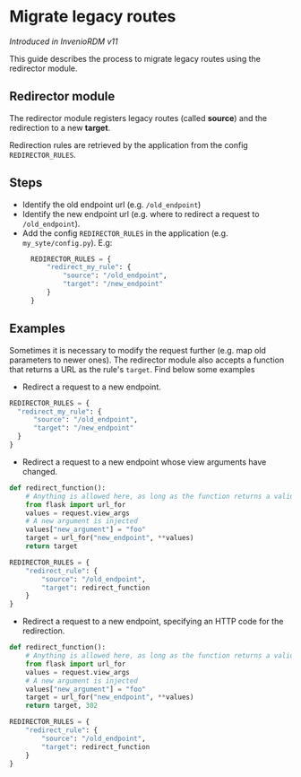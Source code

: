# Migrate legacy routes

*Introduced in InvenioRDM v11*

This guide describes the process to migrate legacy routes using the redirector module.

## Redirector module

The redirector module registers legacy routes (called **source**) and the redirection to a new **target**.

Redirection rules are retrieved by the application from the config `REDIRECTOR_RULES`.

## Steps

- Identify the old endpoint url (e.g. `/old_endpoint`)
- Identify the new endpoint url (e.g. where to redirect a request to `/old_endpoint`).
- Add the config `REDIRECTOR_RULES` in the application (e.g. `my_syte/config.py`). E.g:
  ```python
    REDIRECTOR_RULES = {
        "redirect_my_rule": {
            "source": "/old_endpoint",
            "target": "/new_endpoint"
        }
    }
  ```

## Examples

Sometimes it is necessary to modify the request further (e.g. map old parameters to newer ones). The redirector module also accepts a function that returns a URL as the rule's `target`.
Find below some examples

- Redirect a request to a new endpoint.

```python
REDIRECTOR_RULES = {
  "redirect_my_rule": {
      "source": "/old_endpoint",
      "target": "/new_endpoint"
  }
}
```

- Redirect a request to a new endpoint whose view arguments have changed.

```python
def redirect_function():
    # Anything is allowed here, as long as the function returns a valid url.
    from flask import url_for
    values = request.view_args
    # A new argument is injected
    values["new_argument"] = "foo"
    target = url_for("new_endpoint", **values)
    return target

REDIRECTOR_RULES = {
    "redirect_rule": {
        "source": "/old_endpoint",
        "target": redirect_function
    }
}
```

- Redirect a request to a new endpoint, specifying an HTTP code for the redirection.

```python
def redirect_function():
    # Anything is allowed here, as long as the function returns a valid url.
    from flask import url_for
    values = request.view_args
    # A new argument is injected
    values["new_argument"] = "foo"
    target = url_for("new_endpoint", **values)
    return target, 302

REDIRECTOR_RULES = {
    "redirect_rule": {
        "source": "/old_endpoint",
        "target": redirect_function
    }
}
```
